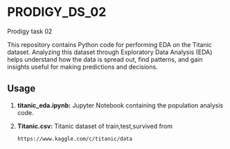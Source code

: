 # PRODIGY_DS_02
Prodigy task 02



This repository contains Python code for performing EDA on the Titanic dataset. Analyzing this dataset through Exploratory Data Analysis (EDA) helps understand how the data is spread out, find patterns, and gain insights useful for making predictions and decisions.

## Usage

1. **titanic_eda.ipynb:**
   Jupyter Notebook containing the population analysis code.

 
2. **Titanic.csv:**
  Titanic dataset of train,test,survived from
   ```bash
   https://www.kaggle.com/c/titanic/data
